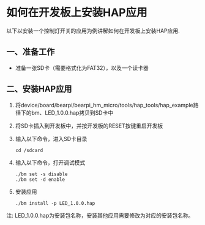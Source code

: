 # 如何在开发板上安装HAP应用

以下以安装一个控制灯开关的应用为例讲解如何在开发板上安装HAP应用.

## 一、准备工作

- 准备一张SD卡（需要格式化为FAT32），以及一个读卡器

## 二、安装HAP应用

1. 将device/board/bearpi/bearpi_hm_micro/tools/hap_tools/hap_example路径下的bm、LED_1.0.0.hap拷贝到SD卡中

2. 将SD卡插入到开发板中，并按开发板的RESET按键重启开发板

3. 输入以下命令，进入SD卡目录
	```
    cd /sdcard
    ```
4. 输入以下命令，打开调试模式
    ```
    ./bm set -s disable
    ./bm set -d enable
    ```
    
5.	安装应用
    ```
    ./bm install -p LED_1.0.0.hap
    ```

注: LED_1.0.0.hap为安装包名称，安装其他应用需要修改为对应的安装包名称。
